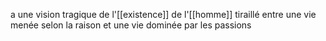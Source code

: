 a une vision tragique de l'[[existence]] de l'[[homme]] tiraillé entre une vie menée selon la raison et une vie dominée par les passions